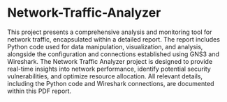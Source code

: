 # Network-Traffic-Analyzer

This project presents a comprehensive analysis and monitoring tool for network traffic, encapsulated within a detailed report. The report includes Python code used for data manipulation, visualization, and analysis, alongside the configuration and connections established using GNS3 and Wireshark. The Network Traffic Analyzer project is designed to provide real-time insights into network performance, identify potential security vulnerabilities, and optimize resource allocation. All relevant details, including the Python code and Wireshark connections, are documented within this PDF report.
